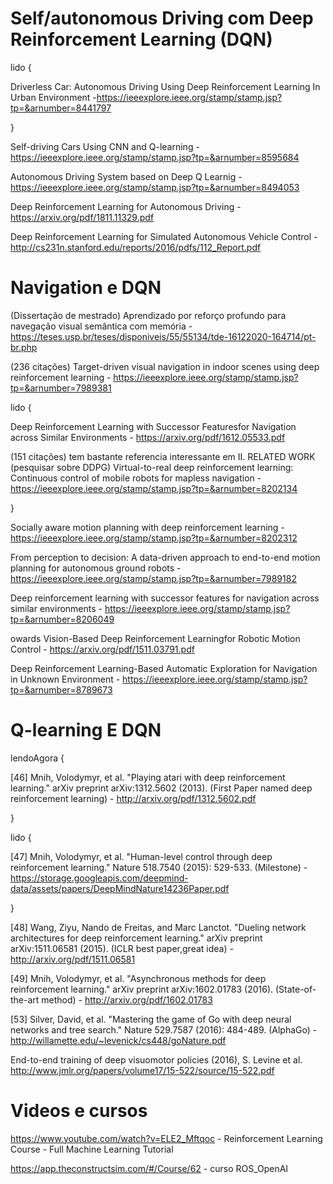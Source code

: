 # Self/autonomous Driving com Deep Reinforcement Learning (DQN)

lido {

  Driverless Car: Autonomous Driving Using Deep Reinforcement Learning In Urban Environment -https://ieeexplore.ieee.org/stamp/stamp.jsp?tp=&arnumber=8441797
  
}

Self-driving Cars Using CNN and Q-learning - https://ieeexplore.ieee.org/stamp/stamp.jsp?tp=&arnumber=8595684

Autonomous Driving System based on Deep Q Learnig - https://ieeexplore.ieee.org/stamp/stamp.jsp?tp=&arnumber=8494053

Deep Reinforcement Learning for Autonomous Driving -https://arxiv.org/pdf/1811.11329.pdf

Deep Reinforcement Learning for Simulated Autonomous Vehicle Control - http://cs231n.stanford.edu/reports/2016/pdfs/112_Report.pdf

# Navigation e DQN

(Dissertação de mestrado) Aprendizado por reforço profundo para navegação visual semântica com memória - https://teses.usp.br/teses/disponiveis/55/55134/tde-16122020-164714/pt-br.php

(236 citações)
Target-driven visual navigation in indoor scenes using deep reinforcement learning - https://ieeexplore.ieee.org/stamp/stamp.jsp?tp=&arnumber=7989381

lido {

Deep  Reinforcement  Learning  with  Successor  Featuresfor  Navigation  across  Similar  Environments - https://arxiv.org/pdf/1612.05533.pdf

(151 citações) tem bastante referencia interessante em II. RELATED WORK (pesquisar sobre DDPG)
Virtual-to-real deep reinforcement learning: Continuous control of mobile robots for mapless navigation - https://ieeexplore.ieee.org/stamp/stamp.jsp?tp=&arnumber=8202134

}

Socially aware motion planning with deep reinforcement learning - https://ieeexplore.ieee.org/stamp/stamp.jsp?tp=&arnumber=8202312

From perception to decision: A data-driven approach to end-to-end motion planning for autonomous ground robots - https://ieeexplore.ieee.org/stamp/stamp.jsp?tp=&arnumber=7989182

Deep reinforcement learning with successor features for navigation across similar environments - https://ieeexplore.ieee.org/stamp/stamp.jsp?tp=&arnumber=8206049

owards Vision-Based Deep Reinforcement Learningfor Robotic Motion Control - https://arxiv.org/pdf/1511.03791.pdf

Deep Reinforcement Learning-Based Automatic Exploration for Navigation in Unknown Environment - https://ieeexplore.ieee.org/stamp/stamp.jsp?tp=&arnumber=8789673

# Q-learning E DQN

lendoAgora {

[46] Mnih, Volodymyr, et al. "Playing atari with deep reinforcement learning." arXiv preprint arXiv:1312.5602 (2013). (First Paper named deep reinforcement learning) - http://arxiv.org/pdf/1312.5602.pdf

}

lido {

[47] Mnih, Volodymyr, et al. "Human-level control through deep reinforcement learning." Nature 518.7540 (2015): 529-533. (Milestone) - https://storage.googleapis.com/deepmind-data/assets/papers/DeepMindNature14236Paper.pdf

}

[48] Wang, Ziyu, Nando de Freitas, and Marc Lanctot. "Dueling network architectures for deep reinforcement learning." arXiv preprint arXiv:1511.06581 (2015). (ICLR best paper,great idea) - http://arxiv.org/pdf/1511.06581

[49] Mnih, Volodymyr, et al. "Asynchronous methods for deep reinforcement learning." arXiv preprint arXiv:1602.01783 (2016). (State-of-the-art method) - http://arxiv.org/pdf/1602.01783

[53] Silver, David, et al. "Mastering the game of Go with deep neural networks and tree search." Nature 529.7587 (2016): 484-489. (AlphaGo) - http://willamette.edu/~levenick/cs448/goNature.pdf

End-to-end training of deep visuomotor policies (2016), S. Levine et al. http://www.jmlr.org/papers/volume17/15-522/source/15-522.pdf

# Videos e cursos

https://www.youtube.com/watch?v=ELE2_Mftqoc - Reinforcement Learning Course - Full Machine Learning Tutorial

https://app.theconstructsim.com/#/Course/62 - curso ROS_OpenAI
